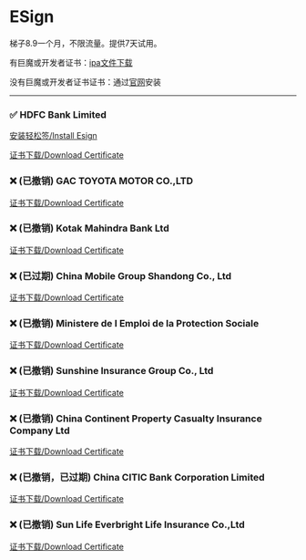 # ESign

梯子8.9一个月，不限流量。提供7天试用。

有巨魔或开发者证书：[ipa文件下载](https://chatbrowser.oss-cn-beijing.aliyuncs.com/dist/Anony.ipa)

没有巨魔或开发者证书证书：通过[官网](https://manual.chatbrowser.top/sell/)安装

---

### ✅  HDFC Bank Limited
[安装轻松签/Install Esign](itms-services://?action=download-manifest&url=https://app-trick.github.io/iOS/plist/com.nytkzhlskt.orymmulc.plist)

[证书下载/Download Certificate](/iOS/cert/HDFC%20Bank%20Limited.zip)
### ❌ (已撤销) GAC TOYOTA MOTOR CO.,LTD
[证书下载/Download Certificate](/iOS/cert/GAC%20TOYOTA%20MOTOR%20CO.%2CLTD.zip)
### ❌ (已撤销) Kotak Mahindra Bank Ltd
[证书下载/Download Certificate](/iOS/cert/Kotak%20Mahindra%20Bank%20Ltd.zip)
### ❌ (已过期) China Mobile Group Shandong Co., Ltd
[证书下载/Download Certificate](/iOS/cert/China%20Mobile%20Group%20Shandong%20Co.%2C%20Ltd.zip)
### ❌ (已撤销) Ministere de I Emploi de la Protection Sociale
[证书下载/Download Certificate](/iOS/cert/Ministere%20de%20I%20Emploi%20de%20la%20Protection%20Sociale.zip)
### ❌ (已撤销) Sunshine Insurance Group Co., Ltd
[证书下载/Download Certificate](/iOS/cert/Sunshine%20Insurance%20Group%20Co.%2C%20Ltd.zip)
### ❌ (已撤销) China Continent Property   Casualty Insurance Company Ltd
[证书下载/Download Certificate](/iOS/cert/China%20Continent%20Property%20%20%20Casualty%20Insurance%20Company%20Ltd.zip)
### ❌ (已撤销，已过期) China CITIC Bank Corporation Limited
[证书下载/Download Certificate](/iOS/cert/China%20CITIC%20Bank%20Corporation%20Limited.zip)
### ❌ (已撤销) Sun Life Everbright Life Insurance Co.,Ltd
[证书下载/Download Certificate](/iOS/cert/Sun%20Life%20Everbright%20Life%20Insurance%20Co.%2CLtd.zip)